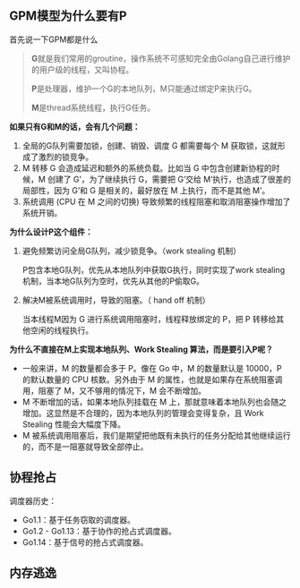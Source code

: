 ## GPM模型为什么要有P

首先说一下GPM都是什么

> **G**就是我们常用的groutine，操作系统不可感知完全由Golang自己进行维护的用户级的线程，又叫协程。
>
> **P**是处理器，维护一个G的本地队列，M只能通过绑定P来执行G。
>
> **M**是thread系统线程，执行G任务。

**如果只有G和M的话，会有几个问题：**

1. 全局的G队列需要加锁，创建、销毁、调度 G 都需要每个 M 获取锁，这就形成了激烈的锁竞争。
2. M 转移 G 会造成延迟和额外的系统负载。比如当 G 中包含创建新协程的时候，M 创建了 G’，为了继续执行 G，需要把 G’交给 M’执行，也造成了很差的局部性，因为 G’和 G 是相关的，最好放在 M 上执行，而不是其他 M’。
3. 系统调用 (CPU 在 M 之间的切换) 导致频繁的线程阻塞和取消阻塞操作增加了系统开销。

**为什么设计P这个组件：**

1. 避免频繁访问全局G队列，减少锁竞争。（work stealing 机制）

   P包含本地G队列，优先从本地队列中获取G执行，同时实现了work stealing机制，当本地G队列为空时，优先从其他的P偷取G。

2. 解决M被系统调用时，导致的阻塞。（ hand off 机制）

    当本线程M因为 G 进行系统调用阻塞时，线程释放绑定的 P，把 P 转移给其他空闲的线程执行。

**为什么不直接在M上实现本地队列、Work Stealing 算法，而是要引入P呢？**

- 一般来讲，M 的数量都会多于 P。像在 Go 中，M 的数量默认是 10000，P 的默认数量的 CPU 核数。另外由于 M 的属性，也就是如果存在系统阻塞调用，阻塞了 M，又不够用的情况下，M 会不断增加。
- M 不断增加的话，如果本地队列挂载在 M 上，那就意味着本地队列也会随之增加。这显然是不合理的，因为本地队列的管理会变得复杂，且 Work Stealing 性能会大幅度下降。
- M 被系统调用阻塞后，我们是期望把他既有未执行的任务分配给其他继续运行的，而不是一阻塞就导致全部停止。

## 协程抢占

调度器历史：

- Go1.1：基于任务窃取的调度器。
- Go1.2 - Go1.13：基于协作的抢占式调度器。
- Go1.14：基于信号的抢占式调度器。



## 内存逃逸



